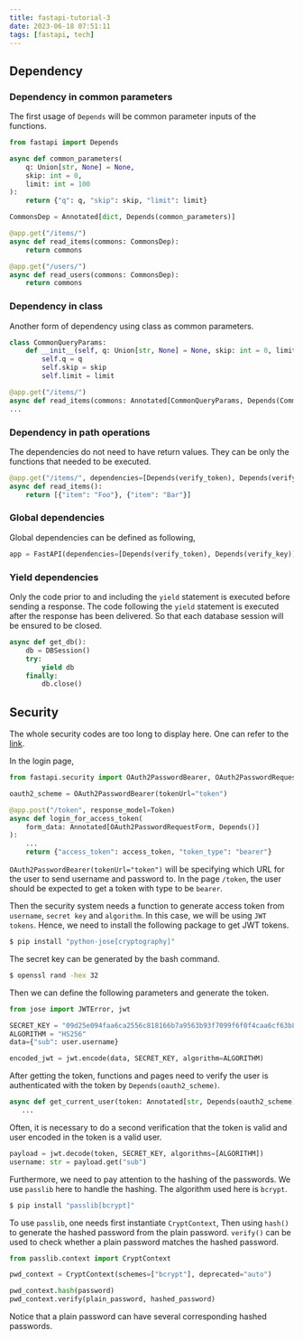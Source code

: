```yaml
---
title: fastapi-tutorial-3
date: 2023-06-18 07:51:11
tags: [fastapi, tech]
---
```


## Dependency

### Dependency in common parameters

The first usage of `Depends` will be common parameter inputs of the functions.

``` python
from fastapi import Depends

async def common_parameters(
    q: Union[str, None] = None, 
    skip: int = 0, 
    limit: int = 100
):
    return {"q": q, "skip": skip, "limit": limit}

CommonsDep = Annotated[dict, Depends(common_parameters)]

@app.get("/items/")
async def read_items(commons: CommonsDep):
    return commons

@app.get("/users/")
async def read_users(commons: CommonsDep):
    return commons
```

### Dependency in class

Another form of dependency using class as common parameters.

``` python
class CommonQueryParams:
    def __init__(self, q: Union[str, None] = None, skip: int = 0, limit: int = 100):
        self.q = q
        self.skip = skip
        self.limit = limit

@app.get("/items/")
async def read_items(commons: Annotated[CommonQueryParams, Depends(CommonQueryParams)]):
...
```


### Dependency in path operations

The dependencies do not need to have return values. They can be only the functions that needed to be executed.

``` python
@app.get("/items/", dependencies=[Depends(verify_token), Depends(verify_key)])
async def read_items():
    return [{"item": "Foo"}, {"item": "Bar"}]
```

### Global dependencies

Global dependencies can be defined as following,

``` python
app = FastAPI(dependencies=[Depends(verify_token), Depends(verify_key)])
```

### Yield dependencies

Only the code prior to and including the `yield` statement is executed before sending a response. The code following the `yield` statement is executed after the response has been delivered. So that each database session will be ensured to be closed.


``` python
async def get_db():
    db = DBSession()
    try:
        yield db
    finally:
        db.close()
```


## Security

The whole security codes are too long to display here. One can refer to the [link](https://fastapi.tiangolo.com/tutorial/security/).

In the login page,

``` python
from fastapi.security import OAuth2PasswordBearer, OAuth2PasswordRequestForm

oauth2_scheme = OAuth2PasswordBearer(tokenUrl="token")

@app.post("/token", response_model=Token)
async def login_for_access_token(
    form_data: Annotated[OAuth2PasswordRequestForm, Depends()]
):
    ...
    return {"access_token": access_token, "token_type": "bearer"}
```

`OAuth2PasswordBearer(tokenUrl="token")` will be specifying which URL for the user to send username and password to. In the page `/token`, the user should be expected to get a token with type to be `bearer`.

Then the security system needs a function to generate access token from `username`, `secret key` and `algorithm`. In this case, we will be using `JWT tokens`. Hence, we need to install the following package to get JWT tokens.

``` bash
$ pip install "python-jose[cryptography]"
```

The secret key can be generated by the bash command.

``` bash
$ openssl rand -hex 32
```

Then we can define the following parameters and generate the token.

``` python
from jose import JWTError, jwt

SECRET_KEY = "09d25e094faa6ca2556c818166b7a9563b93f7099f6f0f4caa6cf63b88e8d3e7"
ALGORITHM = "HS256"
data={"sub": user.username}

encoded_jwt = jwt.encode(data, SECRET_KEY, algorithm=ALGORITHM)
```

After getting the token, functions and pages need to verify the user is authenticated with the token by `Depends(oauth2_scheme)`. 

``` python
async def get_current_user(token: Annotated[str, Depends(oauth2_scheme)]):
   ...
```

Often, it is necessary to do a second verification that the token is valid and user encoded in the token is a valid user.

``` python
payload = jwt.decode(token, SECRET_KEY, algorithms=[ALGORITHM])
username: str = payload.get("sub")
```

Furthermore, we need to pay attention to the hashing of the passwords. We use `passlib` here to handle the hashing. The algorithm used here is `bcrypt`.

``` bash
$ pip install "passlib[bcrypt]"
```

To use `passlib`, one needs first instantiate `CryptContext`, Then using `hash()` to generate the hashed password from the plain password. `verify()` can be used to check whether a plain password matches the hashed password.

``` python
from passlib.context import CryptContext

pwd_context = CryptContext(schemes=["bcrypt"], deprecated="auto")

pwd_context.hash(password)
pwd_context.verify(plain_password, hashed_password)
```

Notice that a plain password can have several corresponding hashed passwords.